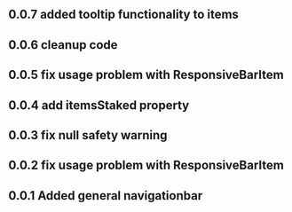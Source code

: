 ## 0.0.7 added tooltip functionality to items

## 0.0.6 cleanup code

## 0.0.5 fix usage problem with ResponsiveBarItem

## 0.0.4 add itemsStaked property 

## 0.0.3 fix null safety warning

## 0.0.2 fix usage problem with ResponsiveBarItem

## 0.0.1 Added general navigationbar